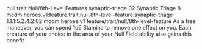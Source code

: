 <ability>
  <metadata>
    <class>null</class>
    <feature_type>trait</feature_type>
    <file_dpath>Null/8th-Level Features</file_dpath>
    <item_id>synaptic-triage</item_id>
    <item_index>02</item_index>
    <item_name>Synaptic Triage</item_name>
    <level>8</level>
    <scc>mcdm.heroes.v1:feature.trait.null.8th-level-feature:synaptic-triage</scc>
    <scdc>1.1.1:5.2.4.2:02</scdc>
    <source>mcdm.heroes.v1</source>
    <type>feature/trait/null/8th-level-feature</type>
  </metadata>
  <effects>
    <effect type="mundane">As a free maneuver, you can spend 1d6 Stamina to remove one effect on you. Each creature of your choice in the area of your Null Field ability also gains this benefit.</effect>
  </effects>
</ability>
